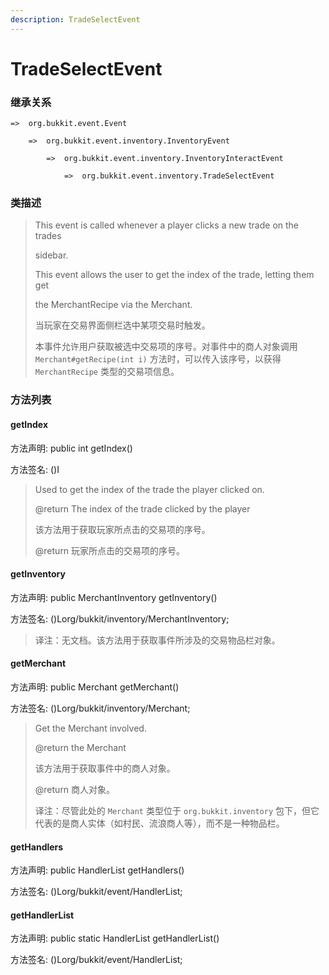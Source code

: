 ```yaml
---
description: TradeSelectEvent
---
```


# TradeSelectEvent

### 继承关系

    =>  org.bukkit.event.Event

        =>  org.bukkit.event.inventory.InventoryEvent

            =>  org.bukkit.event.inventory.InventoryInteractEvent

                =>  org.bukkit.event.inventory.TradeSelectEvent

### 类描述

> This event is called whenever a player clicks a new trade on the trades
> 
> sidebar.
> 
> This event allows the user to get the index of the trade, letting them get
> 
> the MerchantRecipe via the Merchant.
> 
> <p>
> 
> 当玩家在交易界面侧栏选中某项交易时触发。
> 
> 本事件允许用户获取被选中交易项的序号。对事件中的商人对象调用 `Merchant#getRecipe(int i)` 方法时，可以传入该序号，以获得 `MerchantRecipe` 类型的交易项信息。

### 方法列表

#### getIndex

方法声明: public int getIndex()

方法签名: ()I

> Used to get the index of the trade the player clicked on.
> 
> @return The index of the trade clicked by the player
> 
> <p>
> 
> 该方法用于获取玩家所点击的交易项的序号。
> 
> @return 玩家所点击的交易项的序号。

#### getInventory

方法声明: public MerchantInventory getInventory()

方法签名: ()Lorg/bukkit/inventory/MerchantInventory;

> 译注：无文档。该方法用于获取事件所涉及的交易物品栏对象。

#### getMerchant

方法声明: public Merchant getMerchant()

方法签名: ()Lorg/bukkit/inventory/Merchant;

> Get the Merchant involved.
> 
> @return the Merchant
> 
> <p>
> 
> 该方法用于获取事件中的商人对象。
> 
> @return 商人对象。
> 
> <p>
> 
> 译注：尽管此处的 `Merchant` 类型位于 `org.bukkit.inventory` 包下，但它代表的是商人实体（如村民、流浪商人等），而不是一种物品栏。

#### getHandlers

方法声明: public HandlerList getHandlers()

方法签名: ()Lorg/bukkit/event/HandlerList;

#### getHandlerList

方法声明: public static HandlerList getHandlerList()

方法签名: ()Lorg/bukkit/event/HandlerList;